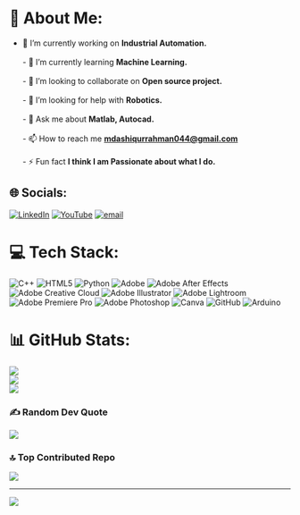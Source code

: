 # 💫 About Me:
- 🔭 I’m currently working on **Industrial Automation.**<br><br>- 🌱 I’m currently learning **Machine Learning.**<br><br>- 👯 I’m looking to collaborate on **Open source project.**<br><br>- 🤝 I’m looking for help with **Robotics.**<br><br>- 💬 Ask me about **Matlab, Autocad.**<br><br>- 📫 How to reach me **mdashiqurrahman044@gmail.com**<br><br>- ⚡ Fun fact **I think I am Passionate about what I do.**


## 🌐 Socials:
[![LinkedIn](https://img.shields.io/badge/LinkedIn-%230077B5.svg?logo=linkedin&logoColor=white)](https://linkedin.com/in/https://www.linkedin.com/in/ashiqur-rahman-ashique-0469ab240/) [![YouTube](https://img.shields.io/badge/YouTube-%23FF0000.svg?logo=YouTube&logoColor=white)](https://www.youtube.com/@manofletterashique131) [![email](https://img.shields.io/badge/Email-D14836?logo=gmail&logoColor=white)](mailto:mdashiqurrahman044@gmail.com) 

# 💻 Tech Stack:
![C++](https://img.shields.io/badge/c++-%2300599C.svg?style=plastic&logo=c%2B%2B&logoColor=white) ![HTML5](https://img.shields.io/badge/html5-%23E34F26.svg?style=plastic&logo=html5&logoColor=white) ![Python](https://img.shields.io/badge/python-3670A0?style=plastic&logo=python&logoColor=ffdd54) ![Adobe](https://img.shields.io/badge/adobe-%23FF0000.svg?style=plastic&logo=adobe&logoColor=white) ![Adobe After Effects](https://img.shields.io/badge/Adobe%20After%20Effects-9999FF.svg?style=plastic&logo=Adobe%20After%20Effects&logoColor=white) ![Adobe Creative Cloud](https://img.shields.io/badge/Adobe%20Creative%20Cloud-DA1F26.svg?style=plastic&logo=Adobe%20Creative%20Cloud&logoColor=white) ![Adobe Illustrator](https://img.shields.io/badge/adobe%20illustrator-%23FF9A00.svg?style=plastic&logo=adobe%20illustrator&logoColor=white) ![Adobe Lightroom](https://img.shields.io/badge/Adobe%20Lightroom-31A8FF.svg?style=plastic&logo=Adobe%20Lightroom&logoColor=white) ![Adobe Premiere Pro](https://img.shields.io/badge/Adobe%20Premiere%20Pro-9999FF.svg?style=plastic&logo=Adobe%20Premiere%20Pro&logoColor=white) ![Adobe Photoshop](https://img.shields.io/badge/adobe%20photoshop-%2331A8FF.svg?style=plastic&logo=adobe%20photoshop&logoColor=white) ![Canva](https://img.shields.io/badge/Canva-%2300C4CC.svg?style=plastic&logo=Canva&logoColor=white) ![GitHub](https://img.shields.io/badge/github-%23121011.svg?style=plastic&logo=github&logoColor=white) ![Arduino](https://img.shields.io/badge/-Arduino-00979D?style=plastic&logo=Arduino&logoColor=white)
# 📊 GitHub Stats:
![](https://github-readme-stats.vercel.app/api?username=Ashiqur123abx&theme=dark&hide_border=false&include_all_commits=false&count_private=false)<br/>
![](https://nirzak-streak-stats.vercel.app/?user=Ashiqur123abx&theme=dark&hide_border=false)<br/>
![](https://github-readme-stats.vercel.app/api/top-langs/?username=Ashiqur123abx&theme=dark&hide_border=false&include_all_commits=false&count_private=false&layout=compact)

### ✍️ Random Dev Quote
![](https://quotes-github-readme.vercel.app/api?type=horizontal&theme=radical)

### 🔝 Top Contributed Repo
![](https://github-contributor-stats.vercel.app/api?username=Ashiqur123abx&limit=5&theme=dark&combine_all_yearly_contributions=true)

---
[![](https://visitcount.itsvg.in/api?id=Ashiqur123abx&icon=0&color=0)](https://visitcount.itsvg.in)

<!-- Proudly created with GPRM ( https://gprm.itsvg.in ) -->
